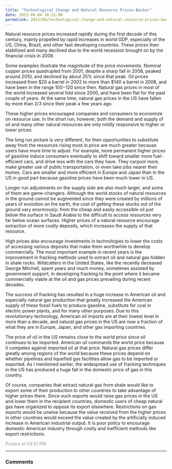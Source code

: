 ```yaml
---
title: "Technological Change and Natural Resource Prices-Becker"
date: 2013-08-04 16:51:00
permalink: 2013/08/technological-change-and-natural-resource-prices-becker.html
---
```

Natural resource
prices increased rapidly during the first decade of this century, mainly
propelled by rapid increases in world GDP, especially of the US, China, Brazil,
and other fast developing countries. These prices then stabilized and many declined
due to the world recession brought on by the financial crisis in 2008.

Some examples illustrate the magnitude of the price movements.
Nominal copper prices quadrupled from 2001, despite a sharp fall in 2008, peaked
around 2010, and declined by about 25% since that peak. Oil prices increased from
$20 a barrel in 2002 to more than $140 a barrel in 2008, and have been in the range
$100-$120 since then. Natural gas prices in most of the world increased several
fold since 2000, and have been flat for the past couple of years. At the same
time, natural gas prices in the US have fallen by more than 2/3 since their
peak a few years ago.

These higher prices encouraged companies and
consumers to economize on resource use. In the short run, however, both the demand
and supply of oil and many other natural resources are only mildly responsive
to higher or lower prices.

The long run picture is very different, for then opportunities
to substitute away from the resources rising most in price are much greater
because users have more time to adjust. For example, more permanent higher
prices of gasoline induce consumers eventually to shift
toward smaller more fuel-efficient cars, and drive less with the cars they
have. They carpool more, make greater use of public transportation, or even take
jobs nearer their homes. Cars are smaller and more efficient in Europe and
Japan than in the US in good part because gasoline prices have been much lower
in US.

Longer run adjustments on the supply side are also much larger,
and some of them are game-changers. Although the world stocks of natural
resources in the ground cannot be augmented since they were created by millions
of years of evolution on the earth, the cost of getting these stocks out of the
ground vary enormously: from the cheap and easily accessible oil just below the
surface in Saudi Arabia to the difficult to access resources very far below
ocean surfaces. Higher prices of a natural resource encourage extraction of
more costly deposits, which increases the supply of that resource.

High prices also encourage investments in technologies to
lower the costs of accessing various deposits that make them worthwhile to
develop commercially. The most important example in recent years is the
improvement in fracking methods used to extract oil and natural gas hidden in
shale rocks. Wildcatters in the United States, like the recently deceased George
Mitchell, spent years and much money, sometimes assisted by government support,
in developing fracking to the point where it became commercially viable at the
oil and gas prices prevailing during recent decades.

The success of fracking has resulted in a huge increase in
American oil and especially natural gas production that greatly increased the American
supply of these fossil fuels to produce gasoline, substitute for coal in electric
power plants, and for many other purposes. Due to this revolutionary
technology, American oil imports are at their lowest level in more than a decade,
and natural gas prices in the US are now a fraction of what they are in Europe,
Japan, and other gas importing countries.

The price of oil in the US remains close to the world price
since oil continues to be imported. American oil commands the world price
because it competes against imported oil at that price. Natural gas prices differ
greatly among regions of the world because these prices depend on whether pipelines
and liquefied gas facilities allow gas to be imported or exported. As I
mentioned earlier, the widespread use of fracking techniques in the US has
produced a huge fall in the domestic price of gas in this country.

Of course, companies that extract natural gas from shale
would like to export some of their production to other countries to take
advantage of higher prices there. Since such exports would raise gas prices in
the US and lower them in the recipient countries, domestic users of cheap
natural gas have organized to oppose its export elsewhere. Restrictions on gas
exports would be unwise because the value received from the higher prices in
other countries would exceed the value created by the artificially induced
increase in American industrial output. It is poor policy to encourage domestic American industry
through costly and inefficient methods like export restrictions.

<span style="color:#999">Posted at 04:51 PM</span>

<!-- more -->

---

### Comments
